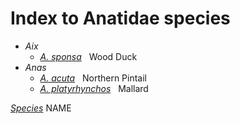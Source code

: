 # Index to Anatidae species
- *Aix*
  -  [*A. sponsa*](/birding/orders/anseriformes/anatidae/aix_sponsa_wodu.md) &nbsp; Wood Duck
- *Anas*
  -  [*A. acuta*](/birding/orders/anseriformes/anatidae/anas_acuta_nopi.md) &nbsp; Northern Pintail
  -  [*A. platyrhynchos*](/birding/orders/anseriformes/anatidae/BIRD.md) &nbsp; Mallard








[*Species*](/birding/orders/anseriformes/anatidae/BIRD.md) NAME
 
